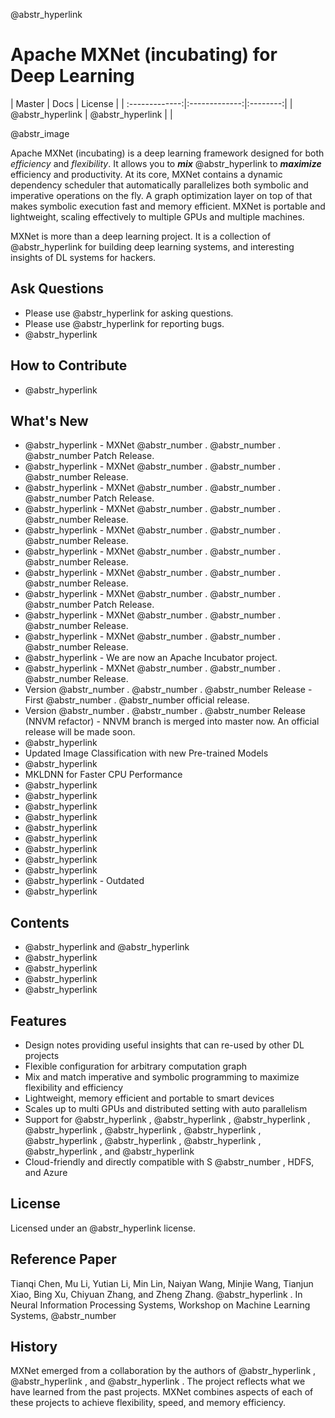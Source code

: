 @abstr_hyperlink   


# Apache MXNet (incubating) for Deep Learning

| Master | Docs | License | | :-------------:|:-------------:|:--------:| | @abstr_hyperlink | @abstr_hyperlink | |

@abstr_image 

Apache MXNet (incubating) is a deep learning framework designed for both _efficiency_ and _flexibility_. It allows you to **_mix_** @abstr_hyperlink to **_maximize_** efficiency and productivity. At its core, MXNet contains a dynamic dependency scheduler that automatically parallelizes both symbolic and imperative operations on the fly. A graph optimization layer on top of that makes symbolic execution fast and memory efficient. MXNet is portable and lightweight, scaling effectively to multiple GPUs and multiple machines.

MXNet is more than a deep learning project. It is a collection of @abstr_hyperlink for building deep learning systems, and interesting insights of DL systems for hackers.

## Ask Questions

  * Please use @abstr_hyperlink for asking questions.
  * Please use @abstr_hyperlink for reporting bugs.
  * @abstr_hyperlink 



## How to Contribute

  * @abstr_hyperlink 



## What's New

  * @abstr_hyperlink - MXNet @abstr_number . @abstr_number . @abstr_number Patch Release.
  * @abstr_hyperlink - MXNet @abstr_number . @abstr_number . @abstr_number Release.
  * @abstr_hyperlink - MXNet @abstr_number . @abstr_number . @abstr_number Patch Release.
  * @abstr_hyperlink - MXNet @abstr_number . @abstr_number . @abstr_number Release.
  * @abstr_hyperlink - MXNet @abstr_number . @abstr_number . @abstr_number Release.
  * @abstr_hyperlink - MXNet @abstr_number . @abstr_number . @abstr_number Release.
  * @abstr_hyperlink - MXNet @abstr_number . @abstr_number . @abstr_number Release.
  * @abstr_hyperlink - MXNet @abstr_number . @abstr_number . @abstr_number Patch Release.
  * @abstr_hyperlink - MXNet @abstr_number . @abstr_number . @abstr_number Release.
  * @abstr_hyperlink - MXNet @abstr_number . @abstr_number . @abstr_number Release.
  * @abstr_hyperlink - We are now an Apache Incubator project.
  * @abstr_hyperlink - MXNet @abstr_number . @abstr_number . @abstr_number Release.
  * Version @abstr_number . @abstr_number . @abstr_number Release - First @abstr_number . @abstr_number official release.
  * Version @abstr_number . @abstr_number . @abstr_number Release (NNVM refactor) - NNVM branch is merged into master now. An official release will be made soon.
  * @abstr_hyperlink 
  * Updated Image Classification with new Pre-trained Models
  * @abstr_hyperlink 
  * MKLDNN for Faster CPU Performance
  * @abstr_hyperlink 
  * @abstr_hyperlink 
  * @abstr_hyperlink 
  * @abstr_hyperlink 
  * @abstr_hyperlink 
  * @abstr_hyperlink 
  * @abstr_hyperlink 
  * @abstr_hyperlink 
  * @abstr_hyperlink 
  * @abstr_hyperlink - Outdated
  * @abstr_hyperlink 



## Contents

  * @abstr_hyperlink and @abstr_hyperlink 
  * @abstr_hyperlink 
  * @abstr_hyperlink 
  * @abstr_hyperlink 
  * @abstr_hyperlink 



## Features

  * Design notes providing useful insights that can re-used by other DL projects
  * Flexible configuration for arbitrary computation graph
  * Mix and match imperative and symbolic programming to maximize flexibility and efficiency
  * Lightweight, memory efficient and portable to smart devices
  * Scales up to multi GPUs and distributed setting with auto parallelism
  * Support for @abstr_hyperlink , @abstr_hyperlink , @abstr_hyperlink , @abstr_hyperlink , @abstr_hyperlink , @abstr_hyperlink , @abstr_hyperlink , @abstr_hyperlink , @abstr_hyperlink , @abstr_hyperlink , and @abstr_hyperlink 
  * Cloud-friendly and directly compatible with S @abstr_number , HDFS, and Azure



## License

Licensed under an @abstr_hyperlink license.

## Reference Paper

Tianqi Chen, Mu Li, Yutian Li, Min Lin, Naiyan Wang, Minjie Wang, Tianjun Xiao, Bing Xu, Chiyuan Zhang, and Zheng Zhang. @abstr_hyperlink . In Neural Information Processing Systems, Workshop on Machine Learning Systems, @abstr_number 

## History

MXNet emerged from a collaboration by the authors of @abstr_hyperlink , @abstr_hyperlink , and @abstr_hyperlink . The project reflects what we have learned from the past projects. MXNet combines aspects of each of these projects to achieve flexibility, speed, and memory efficiency.
